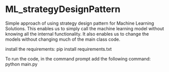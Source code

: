 # ML_strategyDesignPattern
Simple approach of using strategy design pattern for Machine Learning Solutions. This enables us to simply call the machine learning model without knowing all the internal functionality. It also enables us to change the models without changing much of the main class code.


install the requirements:
pip install requirements.txt 

To run the code, in the command prompt add the following command:
python main.py
